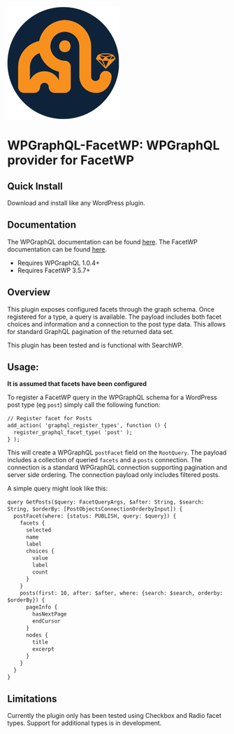 ![Logo](./logo.png)
# WPGraphQL-FacetWP: WPGraphQL provider for FacetWP

## Quick Install
Download and install like any WordPress plugin.

## Documentation
The WPGraphQL documentation can be found [here](https://docs.wpgraphql.com).
The FacetWP documentation can be found [here](https://facetwp.com/documentation/).

- Requires WPGraphQL 1.0.4+
- Requires FacetWP 3.5.7+

## Overview
This plugin exposes configured facets through the graph schema. Once registered for a type, a query is available. The payload includes both facet choices and information and a connection to the post type data. This allows for standard GraphQL pagination of the returned data set.

This plugin has been tested and is functional with SearchWP.

## Usage:
**It is assumed that facets have been configured**

To register a FacetWP query in the WPGraphQL schema for a WordPress post type (eg `post`) simply call the following function:
```
// Register facet for Posts
add_action( 'graphql_register_types', function () {
  register_graphql_facet_type( 'post' );
} );
```

This will create a WPGraphQL `postFacet` field on the `RootQuery`. The payload includes a collection of queried `facets` and a `posts` connection. The connection is a standard WPGraphQL connection supporting pagination and server side ordering. The connection payload only includes filtered posts.

A simple query might look like this:
```
query GetPosts($query: FacetQueryArgs, $after: String, $search: String, $orderBy: [PostObjectsConnectionOrderbyInput]) {
  postFacet(where: {status: PUBLISH, query: $query}) {
    facets {
      selected
      name
      label
      choices {
        value
        label
        count
      }
    }
    posts(first: 10, after: $after, where: {search: $search, orderby: $orderBy}) {
      pageInfo {
        hasNextPage
        endCursor
      }
      nodes {
        title
        excerpt
      }
    }
  }
}
```

## Limitations
Currently the plugin only has been tested using Checkbox and Radio facet types. Support for additional types is in development.
